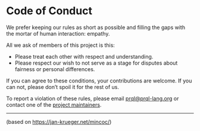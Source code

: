 # Code of Conduct

We prefer keeping our rules as short as possible and filling the gaps with the
mortar of human interaction: empathy.

All we ask of members of this project is this:

- Please treat each other with respect and understanding.
- Please respect our wish to not serve as a stage for disputes about fairness or
  personal differences.

If you can agree to these conditions, your contributions are welcome. If you can
not, please don’t spoil it for the rest of us.

To report a violation of these rules, please email
[prql@prql-lang.org](mailto:prql@prql-lang.org) or contact one of the
[project maintainers](https://github.com/orgs/PRQL/people).

---

(based on <https://jan-krueger.net/mincoc/>)
